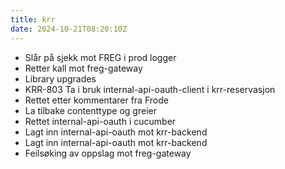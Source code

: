 ```yaml
---
title: krr
date: 2024-10-21T08:20:10Z
---
```

- Slår på sjekk mot FREG i prod  logger
- Retter kall mot freg-gateway
- Library upgrades
- KRR-803 Ta i bruk internal-api-oauth-client i krr-reservasjon
- Rettet etter kommentarer fra Frode
- La tilbake contenttype og greier
- Rettet internal-api-oauth i cucumber
- Lagt inn internal-api-oauth mot krr-backend
- Lagt inn internal-api-oauth mot krr-backend
- Feilsøking av oppslag mot freg-gateway

